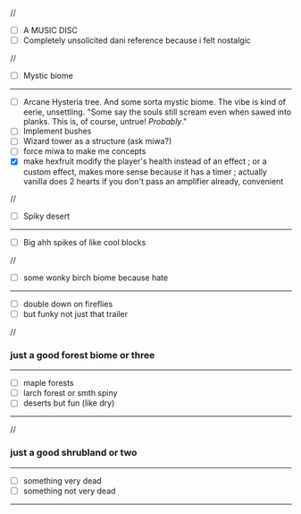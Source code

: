 //
- [ ] A MUSIC DISC
- [ ] Completely unsolicited dani reference because i felt nostalgic

//

- [ ] Mystic biome
-------------------------
- [ ] Arcane Hysteria tree. And some sorta mystic biome. The vibe is kind of eerie, unsettling. "Some say the souls still scream even when sawed into planks. This is, of course, untrue! *Probably*."
- [ ] Implement bushes 
- [ ] Wizard tower as a structure (ask miwa?)
- [ ] force miwa to make me concepts
- [x] make hexfruit modify the player's health instead of an effect ; or a custom effect, makes more sense because it has a timer ; actually vanilla does 2 hearts if you don't pass an amplifier already, convenient

//

- [ ] Spiky desert
-------------------------
- [ ] Big ahh spikes of like cool blocks


//

- [ ] some wonky birch biome because hate 
-------------------------

- [ ] double down on fireflies
- [ ] but funky not just that trailer

//

### just a good forest biome or three

-------------------------

- [ ] maple forests
- [ ] larch forest or smth spiny 
- [ ] deserts but fun (like dry)
-------------------------

//

### just a good shrubland or two

-------------------------

- [ ] something very dead
- [ ] something not very dead
-------------------------
